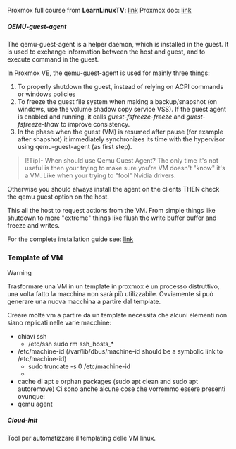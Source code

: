 Proxmox full course from **LearnLinuxTV**: [link](https://www.youtube.com/playlist?list=PLT98CRl2KxKHnlbYhtABg6cF50bYa8Ulo)
Proxmox doc: [link](https://pve.proxmox.com/wiki/Main_Page)

##### QEMU-guest-agent
The qemu-guest-agent is a helper daemon, which is installed in the guest. It is used to exchange information between the host and guest, and to execute command in the guest.

In Proxmox VE, the qemu-guest-agent is used for mainly three things:
1. To properly shutdown the guest, instead of relying on ACPI commands or windows policies
2. To freeze the guest file system when making a backup/snapshot (on windows, use the volume shadow copy service VSS). If the guest agent is enabled and running, it calls _guest-fsfreeze-freeze_ and _guest-fsfreeze-thaw_ to improve consistency.
3. In the phase when the guest (VM) is resumed after pause (for example after shapshot) it immediately synchronizes its time with the hypervisor using qemu-guest-agent (as first step).

>[!Tip]- When should use Qemu Guest Agent?
The only time it's not useful is then your trying to make sure you're VM doesn't "know" it's a VM. Like when your trying to "fool" Nvidia drivers.
>
Otherwise you should always install the agent on the clients THEN check the qemu guest option on the host.
>
This all the host to request actions from the VM. From simple things like shutdown to more "extreme" things like flush the write buffer buffer and freeze and writes.

For the complete installation guide see: [link](https://pve.proxmox.com/wiki/Qemu-guest-agent)

### Template of VM

>[!warning] 
> Trasformare una VM in un template in proxmox è un processo distruttivo, una volta fatto la macchina non sarà più utilizzabile. Ovviamente si può generare una nuova macchina a partire dal template.

Creare molte vm a partire da un template necessita che alcuni elementi non siano replicati nelle varie macchine:
- chiavi ssh 
	- /etc/ssh     sudo rm ssh_hosts_\*
- /etc/machine-id (/var/lib/dbus/machine-id should be a symbolic link to /etc/machine-id)
	- sudo truncate -s 0 /etc/machine-id
	- 
- cache di apt e orphan packages (sudo apt clean and sudo apt autoremove)
Ci sono anche alcune cose che vorremmo essere presenti ovunque:
- qemu agent
##### Cloud-init
Tool per automatizzare il templating delle VM linux.
